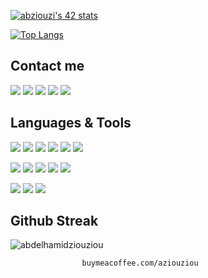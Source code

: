 [![abziouzi's 42 stats](https://badge.mediaplus.ma/greenbinary/abziouzi)](https://github.com/abdelhamidziouziou/)

[![Top Langs](https://github-readme-stats.vercel.app/api/top-langs/?username=abdelhamidziouziou&layout=compact&theme=monokai)](https://github.com/abdelhamidziouziou/)

## Contact me

<p align="left">
	<a href="https://linkedin.com/in/abdelhamidziouziou" target="blank"><img src="https://img.icons8.com/fluency/64/000000/linkedin.png"/></a>
	<a href="https://twitter.com/abdelhamidziou1" target="blank"><img src="https://img.icons8.com/color/64/000000/twitter--v1.png"/></a>
	<a href="https://discord.gg/Abdelhamid Z#3961" target="blank"><img src="https://img.icons8.com/fluency/64/000000/discord-logo.png"/></a>
	<a href="https://fb.com/abdelhamid.ziouziou" target="blank"><img src="https://img.icons8.com/fluency/64/000000/facebook-new.png"/></a>
	<a href="https://instagram.com/a.ziouziou" target="blank"><img src="https://img.icons8.com/fluency/64/000000/instagram-new.png"/></a>

</p>

## Languages & Tools

<p align="left">
	<img src="https://img.icons8.com/color/64/000000/windows-10.png"/>
	<img src="https://img.icons8.com/color/64/000000/mac-os-logo.png"/>
	<img src="https://img.icons8.com/external-tal-revivo-shadow-tal-revivo/64/000000/external-linux-a-family-of-open-source-unix-like-operating-systems-based-on-the-linux-kernel-logo-shadow-tal-revivo.png"/>
	<img src="https://img.icons8.com/color/64/000000/git.png"/>
	<img src="https://img.icons8.com/color/64/000000/visual-studio-code-2019.png"/>
	<img src="https://img.icons8.com/color/64/000000/notion--v1.png"/>
</p>
<p align="left">
	<img src="https://img.icons8.com/color/64/000000/c-programming.png"/>
	<img src="https://img.icons8.com/color/64/000000/javascript--v1.png"/>
	<img src="https://img.icons8.com/color/64/000000/html-5--v1.png"/>
	<img src="https://img.icons8.com/color/64/000000/css3.png"/>
	<img src="https://img.icons8.com/color/64/000000/bootstrap.png"/>
</p>
<p align="left">
	<img src="https://img.icons8.com/color/64/000000/adobe-illustrator--v1.png"/>
	<img src="https://img.icons8.com/color/64/000000/adobe-indesign--v1.png"/>
	<img src="https://img.icons8.com/color/64/000000/adobe-photoshop--v1.png"/>
</p>

## Github Streak

<p>
	<img align="center" src="https://github-readme-streak-stats.herokuapp.com/?user=abdelhamidziouziou&theme=monokai" alt="abdelhamidziouziou" />
</p>

                    buymeacoffee.com/aziouziou                
